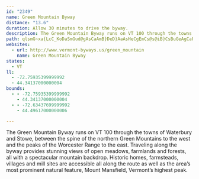 ```yaml
---
id: "2349"
name: Green Mountain Byway
distance: "13.6"
duration: Allow 30 minutes to drive the byway.
description: The Green Mountain Byway runs on VT 100 through the towns of Waterbury and Stowe, between the spine of the northern Green Mountains to the west and the peaks of the Worcester Range to the east.
path: qlsmG~xa{LcC_KoDaSmGud@gAsCaAmB}DeD}AaAsHeCgEmCs@s@iB}CsBuGeAgCaFsIe@mAmC{E_AqAgAgAyEeD{KaFoB_BwCyCqCiByE_BmCo@y@AeE^gAG_AYwAy@yFiEuOoHsF{CqImFaEyB}IkDcAYiBMwGPcAQu@YaFgDwFsB}AyAaAeBmA{Eo@kB}B{CeAkAiA{@sBWkIJ{ITuAImCk@sSmHgC_@uFa@kEH_Er@eEh@{VFaHMg[eBwC^cCx@_B~@aItFeKdFcBl@yER}CGeLgCiBKyB^aDnAoDhB_B`@iALkDHcHCkEi@ePkDeAg@cAw@eO{NoByB}E{GwAmAiFgDwFcDqLwFiM_HuSuLgCmBy@aAcEeGiB{CcCyF}BgJs@mAcBkBaB_@mEYiAWmAu@o@s@uK_JgJoEsA}@iDaD}AeAmAi@qIwByAm@kC_CwBaCuBsAqAc@yHyAyHyDoBm@mDk@q@Ui@y@w@eB_CsBiB_Di@k@m@YuDm@mBg@oAw@Yo@_@yBi@eFXwQYsAePo\sRad@yByDgDyDaMgMoN_PaFsE_B_AeAYyJkA_B]s@i@u@_A]w@_@mBo@mI_@{B_@qAs@uA}HuMcDaGcAqCeCsLs@{B_AqBqF}Hm@qA_@yAYoCk@_PwBm^KeA_AaDgDuHmBwC{AiAqIeFwB{AaIcH
websites:
  - url: http://www.vermont-byways.us/green_mountain
    name: Green Mountain Byway
states:
  - VT
ll:
  - -72.75935399999992
  - 44.34137000000004
bounds:
  - - -72.75935399999992
    - 44.34137000000004
  - - -72.63437699999992
    - 44.49617000000006

---
```


The Green Mountain Byway runs on VT 100 through the towns of Waterbury and Stowe, between the spine of the northern Green Mountains to the west and the peaks of the Worcester Range to the east. Traveling along the byway provides stunning views of open meadows, farmlands and forests, all with a spectacular mountain backdrop. Historic homes, farmsteads, villages and mill sites are accessible all along the route as well as the area’s most prominent natural feature, Mount Mansfield, Vermont’s highest peak.
